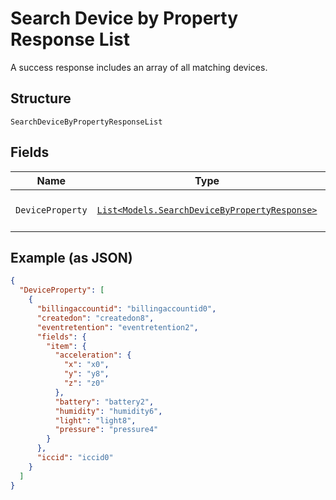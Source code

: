 
# Search Device by Property Response List

A success response includes an array of all matching devices.

## Structure

`SearchDeviceByPropertyResponseList`

## Fields

| Name | Type | Tags | Description |
|  --- | --- | --- | --- |
| `DeviceProperty` | [`List<Models.SearchDeviceByPropertyResponse>`](../../doc/models/search-device-by-property-response.md) | Optional | **Constraints**: *Maximum Items*: `100` |

## Example (as JSON)

```json
{
  "DeviceProperty": [
    {
      "billingaccountid": "billingaccountid0",
      "createdon": "createdon8",
      "eventretention": "eventretention2",
      "fields": {
        "item": {
          "acceleration": {
            "x": "x0",
            "y": "y8",
            "z": "z0"
          },
          "battery": "battery2",
          "humidity": "humidity6",
          "light": "light8",
          "pressure": "pressure4"
        }
      },
      "iccid": "iccid0"
    }
  ]
}
```

